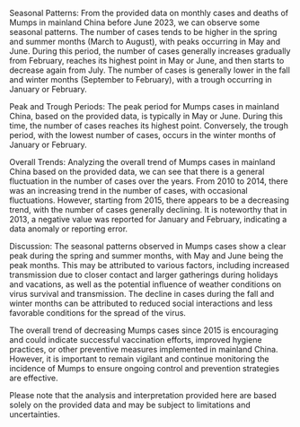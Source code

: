 Seasonal Patterns: 
From the provided data on monthly cases and deaths of Mumps in mainland China before June 2023, we can observe some seasonal patterns. The number of cases tends to be higher in the spring and summer months (March to August), with peaks occurring in May and June. During this period, the number of cases generally increases gradually from February, reaches its highest point in May or June, and then starts to decrease again from July. The number of cases is generally lower in the fall and winter months (September to February), with a trough occurring in January or February. 

Peak and Trough Periods: 
The peak period for Mumps cases in mainland China, based on the provided data, is typically in May or June. During this time, the number of cases reaches its highest point. Conversely, the trough period, with the lowest number of cases, occurs in the winter months of January or February.

Overall Trends: 
Analyzing the overall trend of Mumps cases in mainland China based on the provided data, we can see that there is a general fluctuation in the number of cases over the years. From 2010 to 2014, there was an increasing trend in the number of cases, with occasional fluctuations. However, starting from 2015, there appears to be a decreasing trend, with the number of cases generally declining. It is noteworthy that in 2013, a negative value was reported for January and February, indicating a data anomaly or reporting error.

Discussion: 
The seasonal patterns observed in Mumps cases show a clear peak during the spring and summer months, with May and June being the peak months. This may be attributed to various factors, including increased transmission due to closer contact and larger gatherings during holidays and vacations, as well as the potential influence of weather conditions on virus survival and transmission. The decline in cases during the fall and winter months can be attributed to reduced social interactions and less favorable conditions for the spread of the virus.

The overall trend of decreasing Mumps cases since 2015 is encouraging and could indicate successful vaccination efforts, improved hygiene practices, or other preventive measures implemented in mainland China. However, it is important to remain vigilant and continue monitoring the incidence of Mumps to ensure ongoing control and prevention strategies are effective.

Please note that the analysis and interpretation provided here are based solely on the provided data and may be subject to limitations and uncertainties.